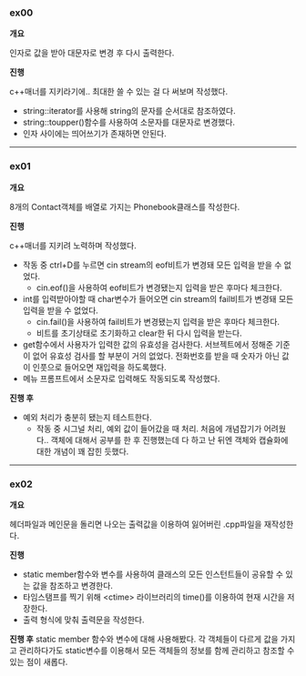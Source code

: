 ### ex00

**개요**

인자로 값을 받아 대문자로 변경 후 다시 출력한다.

**진행**

c++매너를 지키라기에.. 최대한 쓸 수 있는 걸 다 써보며 작성했다.

-	string::iterator를 사용해 string의 문자를 순서대로 참조하였다.
-	string::toupper()함수를 사용하여 소문자를 대문자로 변경했다.
- 	인자 사이에는 띄어쓰기가 존재하면 안된다.

***

### ex01

**개요**

8개의 Contact객체를 배열로 가지는 Phonebook클래스를 작성한다.

**진행**

c++매너를 지키려 노력하며 작성했다.
- 작동 중 ctrl+D를 누르면 cin stream의 eof비트가 변경돼 모든 입력을 받을 수 없었다. 
	- cin.eof()을 사용하여 eof비트가 변경됐는지 입력을 받은 후마다 체크한다.
- int를 입력받아야할 때 char변수가 들어오면 cin stream의 fail비트가 변경돼 모든 입력을 받을 수 없었다. 
	- cin.fail()을 사용하여 fail비트가 변경됐는지 입력을 받은 후마다 체크한다.
	- 비트를 초기상태로 초기화하고 clear한 뒤 다시 입력을 받는다.
- get함수에서 사용자가 입력한 값의 유효성을 검사한다. 
  서브젝트에서 정해준 기준이 없어 유효성 검사를 할 부분이 거의 없었다. 전화번호를 받을 때 숫자가 아닌 값이 인풋으로 들어오면 재입력을 하도록했다.
- 메뉴 프롬프트에서 소문자로 입력해도 작동되도록 작성했다.

**진행 후**

- 예외 처리가 충분히 됐는지 테스트한다.
	- 작동 중 시그널 처리, 예외 값이 들어갔을 때 처리. 
처음에 개념잡기가 어려웠다.. 객체에 대해서 공부를 한 후 진행했는데 다 하고 난 뒤엔 객체와 캡슐화에 대한 개념이 꽤 잡힌 듯했다.

***

### ex02

**개요**

헤더파일과 메인문을 돌리면 나오는 출력값을 이용하여 잃어버린 .cpp파일을 재작성한다.

**진행**

- static member함수와 변수를 사용하여 클래스의 모든 인스턴트들이 공유할 수 있는 값을 참조하고 변경한다.
- 타임스탬프를 찍기 위해 \<ctime> 라이브러리의 time()를 이용하여 현재 시간을 저장한다.
- 출력 형식에 맞춰 출력문을 작성한다.

**진행 후**
static member 함수와 변수에 대해 사용해봤다. 각 객체들이 다르게 값을 가지고 관리하다가도 static변수를 이용해서 모든 객체들의 정보를 함께 관리하고 참조할 수 있는 점이 새롭다.
